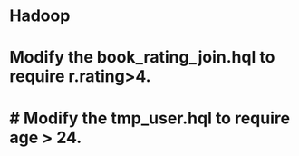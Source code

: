 # Hadoop

# Modify the book_rating_join.hql to require r.rating>4.
# #   Modify the tmp_user.hql to require age > 24.



